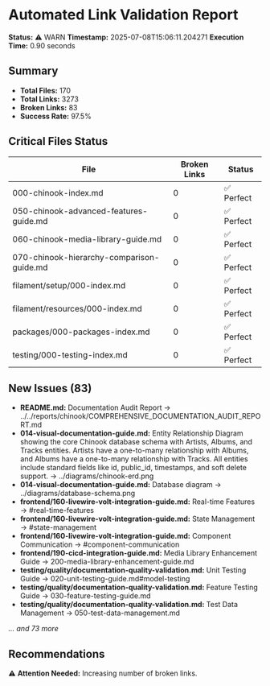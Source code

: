 # Automated Link Validation Report

**Status:** ⚠️ WARN
**Timestamp:** 2025-07-08T15:06:11.204271
**Execution Time:** 0.90 seconds

## Summary

- **Total Files:** 170
- **Total Links:** 3273
- **Broken Links:** 83
- **Success Rate:** 97.5%

## Critical Files Status

| File | Broken Links | Status |
|------|--------------|--------|
| 000-chinook-index.md | 0 | ✅ Perfect |
| 050-chinook-advanced-features-guide.md | 0 | ✅ Perfect |
| 060-chinook-media-library-guide.md | 0 | ✅ Perfect |
| 070-chinook-hierarchy-comparison-guide.md | 0 | ✅ Perfect |
| filament/setup/000-index.md | 0 | ✅ Perfect |
| filament/resources/000-index.md | 0 | ✅ Perfect |
| packages/000-packages-index.md | 0 | ✅ Perfect |
| testing/000-testing-index.md | 0 | ✅ Perfect |

## New Issues (83)

- **README.md:** Documentation Audit Report → ../../reports/chinook/COMPREHENSIVE_DOCUMENTATION_AUDIT_REPORT.md
- **014-visual-documentation-guide.md:** Entity Relationship Diagram showing the core Chinook database schema with Artists, Albums, and Tracks entities. Artists have a one-to-many relationship with Albums, and Albums have a one-to-many relationship with Tracks. All entities include standard fields like id, public_id, timestamps, and soft delete support. → ../diagrams/chinook-erd.png
- **014-visual-documentation-guide.md:** Database diagram → ../diagrams/database-schema.png
- **frontend/160-livewire-volt-integration-guide.md:** Real-time Features → #real-time-features
- **frontend/160-livewire-volt-integration-guide.md:** State Management → #state-management
- **frontend/160-livewire-volt-integration-guide.md:** Component Communication → #component-communication
- **frontend/190-cicd-integration-guide.md:** Media Library Enhancement Guide → 200-media-library-enhancement-guide.md
- **testing/quality/documentation-quality-validation.md:** Unit Testing Guide → 020-unit-testing-guide.md#model-testing
- **testing/quality/documentation-quality-validation.md:** Feature Testing Guide → 030-feature-testing-guide.md
- **testing/quality/documentation-quality-validation.md:** Test Data Management → 050-test-data-management.md

*... and 73 more*

## Recommendations

⚠️ **Attention Needed:** Increasing number of broken links.
